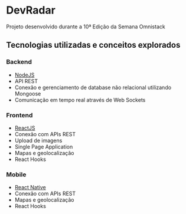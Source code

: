 # DevRadar

Projeto desenvolvido durante a 10ª Edição da Semana Omnistack

## Tecnologias utilizadas e conceitos explorados

### Backend
- [NodeJS](https://nodejs.org/)
- API REST
- Conexão e gerenciamento de database não relacional utilizando Mongoose
- Comunicação em tempo real através de Web Sockets

### Frontend
- [ReactJS](https://reactjs.org/)
- Conexão com APIs REST
- Upload de imagens
- Single Page Application
- Mapas e geolocalização
- React Hooks

### Mobile
- [React Native](https://reactnative.dev/)
- Conexão com APIs REST
- Mapas e geolocalização
- React Hooks

